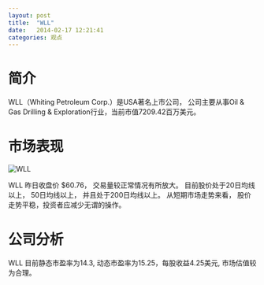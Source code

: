 ```yaml
---
layout: post
title:  "WLL"
date:   2014-02-17 12:21:41
categories: 观点
---
```


# 简介
WLL（Whiting Petroleum Corp.）是USA著名上市公司，
公司主要从事Oil & Gas Drilling & Exploration行业，当前市值7209.42百万美元。

# 市场表现

![WLL](http://finviz.com/chart.ashx?t=WLL&ty=c&ta=1&p=d&s=l)

WLL 昨日收盘价 $60.76，
交易量较正常情况有所放大。
目前股价处于20日均线以上，
50日均线以上，
并且处于200日均线以上。
从短期市场走势来看，
股价走势平稳，投资者应减少无谓的操作。

# 公司分析
WLL 目前静态市盈率为14.3, 动态市盈率为15.25，每股收益4.25美元,
市场估值较为合理。
